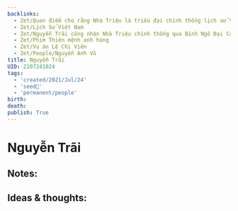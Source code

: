 ```yaml
---
backlinks:
  - Zet/Quan điểm cho rằng Nhà Triệu là triều đại chính thống lịch sử VN
  - Zet/Lịch Sử Việt Nam
  - Zet/Nguyễn Trãi công nhận Nhà Triệu chính thống qua Bình Ngô Đại Cáo
  - Zet/Phim Thiên mệnh anh hùng
  - Zet/Vụ án Lệ Chi Viên
  - Zet/People/Nguyễn Anh Vũ
title: Nguyễn Trãi
UID: 2107241024
tags:
  - 'created/2021/Jul/24'
  - 'seed🥜'
  - 'permanent/people'
birth: 
death: 
publish: True
---
```

# Nguyễn Trãi

## Notes:


## Ideas & thoughts:

